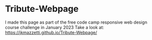 # Tribute-Webpage
I made this page as part of the free code camp responsive web design course challenge in January 2023
Take a look at: https://jkmazzetti.github.io/Tribute-Webpage/
